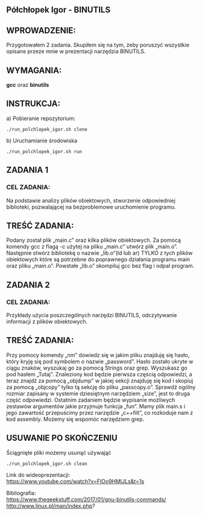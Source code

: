 ## Półchłopek Igor - BINUTILS

## WPROWADZENIE:
Przygotowałem 2 zadania. Skupiłem się na tym, żeby poruszyć wszystkie opisane przeze mnie w prezentacji narzędzia BINUTILS. 

## WYMAGANIA:
**gcc** oraz **binutils**

## INSTRUKCJA:

a) Pobieranie repozytorium: 

```
./run_polchlopek_igor.sh clone
```

b) Uruchamianie środowiska

```
./run_polchlopek_igor.sh run
```

## ZADANIA 1 
### CEL ZADANIA:
Na podstawie analizy plików obiektowych, stworzenie odpowiedniej biblioteki, pozwalającej na bezproblemowe uruchomienie programu.

## TREŚĆ ZADANIA:
Podany został plik „main.c” oraz kilka plików obiektowych. Za pomocą komendy gcc z flagą -c użytej na pliku „main.c” utwórz plik „main.o”. Następnie stwórz bibliotekę o nazwie „lib.o”(ld lub ar) TYLKO z tych plików obiektowych które są potrzebne do poprawnego działania programu main oraz pliku „main.o”. Powstałe „lib.o” skompiluj gcc bez flag i odpal program. 

## ZADANIA 2 
### CEL ZADANIA:
Przykłady użycia poszczególnych narzędzi BINUTILS, odczytywanie informacji z plików obiektowych.

## TREŚĆ ZADANIA:
Przy pomocy komendy „nm” dowiedz się w jakim pliku znajduję się hasło, który kryję się pod symbolem o nazwie „password”. Hasło zostało ukryte w ciągu znaków, wyszukaj go za pomocą Strings oraz grep. Wyszukasz go pod hasłem „Tutaj”. Znaleziony kod będzie pierwsza częścią odpowiedzi, a teraz znajdź za pomocą „objdump” w jakiej sekcji znajduję się kod i skopiuj za pomocą „objcopy” tylko tą sekcję do pliku „passcopy.o”.  Sprawdź ogólny rozmiar zapisany w systemie dziesiętnym narzędziem „size”, jest to druga część odpowiedzi. Ostatnim zadaniem będzie wypisanie możliwych zestawów argumentów jakie przyjmuje funkcja „fun”. Mamy plik main.s i jego zawartość przepuścimy przez narzędzie „c++filt”, co rozkoduje nam z kod assembly. Możemy się wspomóc narzędziem grep. 

## USUWANIE PO SKOŃCZENIU
Ściągnięte pliki możemy usunąć używająć
```
./run_polchlopek_igor.sh clean
```

Link do wideoprezentacji:  
https://www.youtube.com/watch?v=FIOo9HMlJLs&t=1s

Bibliografia:  
https://www.thegeekstuff.com/2017/01/gnu-binutils-commands/
http://www.linux.pl/man/index.php?
